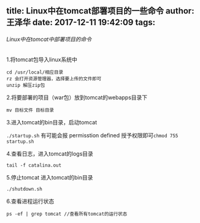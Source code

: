 title: Linux中在tomcat部署项目的一些命令
author: 王泽华
date: 2017-12-11 19:42:09
tags:
---
###### Linux中在tomcat中部署项目的命令
1.将tomcat包导入linux系统中
```
cd /usr/local/相应目录
rz 会打开资源管理器，选择要上传的文件即可
unzip 解压zip包
```
2.将要部署的项目（war包）放到tomcat的webapps目录下
```
mv 目标文件 目标目录
```
3.进入tomcat的bin目录，启动tomcat 

`./startup.sh` 有可能会报 permisstion defined 授予权限即可`chmod 755 startup.sh`


4.查看日志，进入tomcat的logs目录
```
tail -f catalina.out
```
5.停止tomcat 进入tomcat的bin目录
```
./shutdown.sh
```
6.查看进程运行状态
```
ps -ef | grep tomcat //查看所有tomcat的运行状态
```